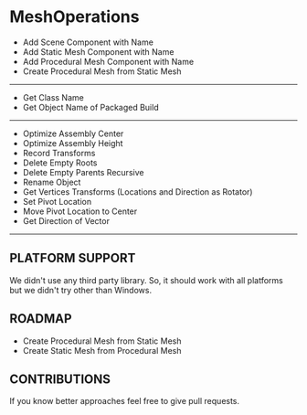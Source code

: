 # MeshOperations

- Add Scene Component with Name
- Add Static Mesh Component with Name
- Add Procedural Mesh Component with Name
- Create Procedural Mesh from Static Mesh
--------------------------------------------------------------------------------------------
- Get Class Name
- Get Object Name of Packaged Build
--------------------------------------------------------------------------------------------
- Optimize Assembly Center
- Optimize Assembly Height
- Record Transforms
- Delete Empty Roots
- Delete Empty Parents Recursive
- Rename Object
- Get Vertices Transforms (Locations and Direction as Rotator)
- Set Pivot Location
- Move Pivot Location to Center
- Get Direction of Vector
--------------------------------------------------------------------------------------------
## PLATFORM SUPPORT
We didn't use any third party library. So, it should work with all platforms but we didn't try other than Windows.

## ROADMAP
- Create Procedural Mesh from Static Mesh
- Create Static Mesh from Procedural Mesh

## CONTRIBUTIONS
If you know better approaches feel free to give pull requests.


